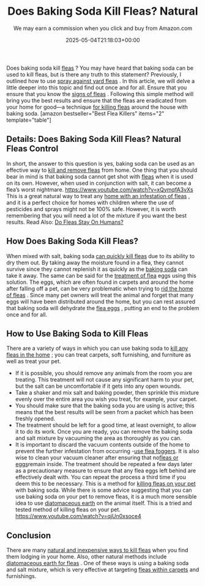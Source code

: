 ﻿---
author: We may earn a commission when you click and buy from Amazon.com
layout: post
title: Does Baking Soda Kill Fleas? Natural
date: '2025-05-04T21:18:03+00:00'
categories:
- Fleas
- Guide
tags: []
slug: /does-baking-soda-kill-fleas/
lastmod: 2025-05-07T12:21:26+03:00
---

Does baking soda kill
[fleas](https://pestpolicy.com/what-do-fleas-look-like/)
? You may have heard that baking soda can be used to kill fleas, but is there any truth to this statement? Previously, I outlined how to use
[spray against yard fleas](https://pestpolicy.com/best-flea-spray-for-yard/)
.
In this article, we will delve a little deeper into this topic and find out once and for all. Ensure that you ensure that you know the
[signs of fleas](https://pestpolicy.com/how-to-tell-if-you-have-fleas/)
.
Following this simple method will bring you the best results and ensure that the fleas are eradicated from your home for good—a technique
[for killing fleas](https://pestpolicy.com/how-to-kill-flea-eggs/)
around the house with baking soda.
[amazon bestseller="Best Flea Killers" items="2" template="table"]
## Details: Does Baking Soda Kill Fleas? Natural Fleas Control
In short, the answer to this question is yes, baking soda can be used as an effective way to
[kill and remove fleas](https://pestpolicy.com/does-salt-kill-fleas/)
from home.
One thing that you should bear in mind is that baking soda cannot get shot with
[fleas](https://extension.psu.edu/cat-fleas)
when it is used on its own. However, when used in conjunction with salt, it can become a flea’s worst nightmare.
https://www.youtube.com/watch?v=xQymqfA3vXs
This is a great natural way to treat any
[home with an infestation of fleas](https://pestpolicy.com/home-remedies-for-fleas/)
, and it is a perfect choice for homes with children where the use of pesticides and sprays might not be 100% safe.
However, it is worth remembering that you will need a lot of the mixture if you want the best results. Read Also:
[Do Fleas Stay On Humans?](https://pestpolicy.com/do-fleas-stay-on-humans/)
## How Does Baking Soda Kill Fleas?
When mixed with salt, baking soda
[can quickly kill fleas](https://pestpolicy.com/does-the-dryer-kill-fleas/)
due to its ability to dry them out. By taking away the moisture found in a flea, they cannot survive since they cannot replenish it as quickly as the
[baking soda](https://pestpolicy.com/dont-use-vinegar-and-baking-soda-to-clean-clogged-drains/)
can take it away.
The same can be said for the
[treatment of flea](https://pestpolicy.com/best-flea-treatment-for-cats/)
eggs using this solution. The eggs, which are often found in carpets and around the home after falling off a pet, can be very problematic when trying to
[rid the home of fleas](https://pestpolicy.com/how-to-get-rid-of-flea-eggs-on-cats/)
.
Since many pet owners will treat the animal and forget that many eggs will have been distributed around the home, but you can rest assured that baking soda will dehydrate the
[flea eggs](https://pestpolicy.com/how-to-kill-flea-eggs/)
, putting an end to the problem once and for all.
## How to Use Baking Soda to Kill Fleas
There are a variety of ways in which you can use baking soda to
[kill any fleas in the home](https://pestpolicy.com/does-vinegar-kill-bed-bugs/)
; you can treat carpets, soft furnishing, and furniture as well as treat your pet.
- If it is possible, you should remove any animals from the room you are treating. This treatment will not cause any significant harm to your pet, but the salt can be uncomfortable if it gets into any open wounds.
- Take a shaker and mix salt and baking powder, then sprinkle this mixture evenly over the entire area you wish you treat, for example, your carpet.
- You should make sure that the baking soda you are using is active; this means that the best results will be seen from a packet which has been freshly opened.
- The treatment should be left for a good time, at least overnight, to allow it to do its work. Once you are ready, you can remove the baking soda and salt mixture by vacuuming the area as thoroughly as you can.
- It is important to discard the vacuum contents outside of the home to prevent the further infestation from occurring -[use flea foggers](https://pestpolicy.com/best-fogger-for-fleas/). It is also wise to clean your vacuum cleaner after ensuring that no[fleas or eggs](https://pestpolicy.com/flea-eggs-vs-dandruff/)remain inside.
The treatment should be repeated a few days later as a precautionary measure to ensure that any flea eggs left behind are effectively dealt with. You can repeat the process a third time if you deem this to be necessary.
This is a method for
[killing fleas on your pet](https://pestpolicy.com/how-to-kill-fleas-on-dogs-naturally-safe-and-fast/)
with baking soda. While there is some advice suggesting that you can use baking soda on your pet to remove fleas, it is a much more sensible idea to use
[diatomaceous earth](https://pestpolicy.com/diatomaceous-earth-for-fleas-on-cats/)
on the animal itself. This is a tried and tested method of killing fleas on your pet.
https://www.youtube.com/watch?v=qjUn0xsoce4
## Conclusion
There are many
[natural and inexpensive ways to kill fleas](https://pestpolicy.com/does-apple-cider-vinegar-kill-fleas/)
when you find them lodging in your home. Also, other natural methods include
[diatomaceous earth for fleas](https://pestpolicy.com/diatomaceous-earth-for-fleas/)
.
One of these ways is using a baking soda and salt mixture, which is very effective at targeting
[fleas within carpets](https://pestpolicy.com/best-flea-carpet-powder/)
and furnishings.